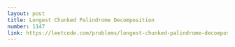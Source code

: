 ```yaml
---
layout: post
title: Longest Chunked Palindrome Decomposition
number: 1147
link: https://leetcode.com/problems/longest-chunked-palindrome-decomposition
---
```

